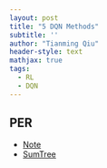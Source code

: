 ```yaml
---
layout: post
title: "5 DQN Methods"
subtitle: ''
author: "Tianming Qiu"
header-style: text
mathjax: true
tags:
  - RL
  - DQN
---
```


## PER
- [Note](http://www.meltycriss.com/2018/03/18/paper-prioritized-experience-replay/)
- [SumTree](https://www.cnblogs.com/pinard/p/9797695.html)

